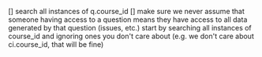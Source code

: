 [] search all instances of q.course_id
[] make sure we never assume that someone having access to a question means they have access to all data generated by that question (issues, etc.) start by searching all instances of course_id and ignoring ones you don't care about (e.g. we don't care about ci.course_id, that will be fine)
